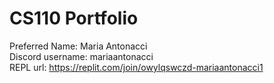 # CS110 Portfolio  
Preferred Name: Maria Antonacci  
Discord username: mariaantonacci  
REPL url: https://replit.com/join/owylqswczd-mariaantonacci1  
